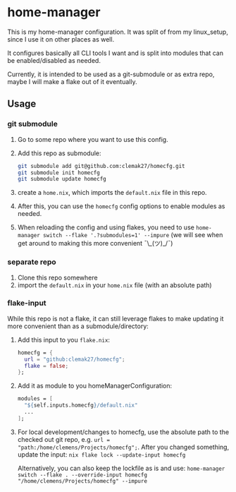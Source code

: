 # home-manager

This is my home-manager configuration. It was split of from my linux_setup,
since I use it on other places as well.

It configures basically all CLI tools I want and is split into modules that can be
enabled/disabled as needed.

Currently, it is intended to be used as a git-submodule or as extra repo,
maybe I will make a flake out of it eventually.

## Usage

### git submodule

1. Go to some repo where you want to use this config.
2. Add this repo as submodule:

   ```sh
   git submodule add git@github.com:clemak27/homecfg.git
   git submodule init homecfg
   git submodule update homecfg
   ```

3. create a `home.nix`, which imports the `default.nix` file in this repo.
4. After this, you can use the `homecfg` config options to enable modules as needed.
5. When reloading the config and using flakes, you need to use
   `home-manager switch --flake '.?submodules=1' --impure`
   (we will see when get around to making this more convenient ¯\\\_(ツ)_/¯)

### separate repo

1. Clone this repo somewhere
2. import the `default.nix` in your `home.nix` file (with an absolute path)

### flake-input

While this repo is not a flake, it can still leverage flakes to make updating
it more convenient than as a submodule/directory:

1. Add this input to you `flake.nix`:

   ```nix
   homecfg = {
     url = "github:clemak27/homecfg";
     flake = false;
   };
   ```

2. Add it as module to you homeManagerConfiguration:

   ```nix
   modules = [
     "${self.inputs.homecfg}/default.nix"
     ...
   ];
   ```

3. For local development/changes to homecfg, use the absolute path to
   the checked out git repo, e.g. `url = "path:/home/clemens/Projects/homecfg";`.
   After you changed something, update the input:
   `nix flake lock --update-input homecfg`

   Alternatively, you can also keep the lockfile as is and use:
   `home-manager switch --flake . --override-input
   homecfg "/home/clemens/Projects/homecfg" --impure`
